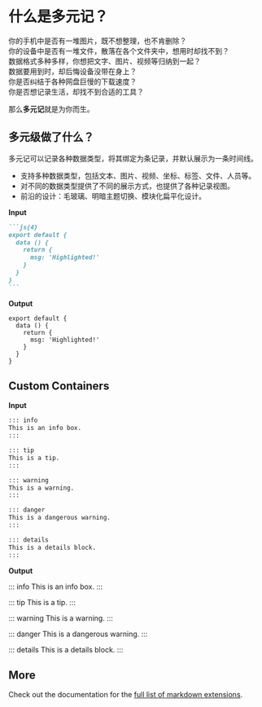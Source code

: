# 什么是多元记？

你的手机中是否有一堆图片，既不想整理，也不肯删除？  
你的设备中是否有一堆文件，散落在各个文件夹中，想用时却找不到？  
数据格式多种多样，你想把文字、图片、视频等归纳到一起？  
数据要用到时，却后悔设备没带在身上？  
你是否纠结于各种网盘巨慢的下载速度？  
你是否想记录生活，却找不到合适的工具？  

那么**多元记**就是为你而生。

## 多元级做了什么？

多元记可以记录各种数据类型，将其绑定为条记录，并默认展示为一条时间线。

- 支持多种数据类型，包括文本、图片、视频、坐标、标签、文件、人员等。
- 对不同的数据类型提供了不同的展示方式，也提供了各种记录视图。
- 前沿的设计：毛玻璃、明暗主题切换、模块化扁平化设计。


**Input**

````md
```js{4}
export default {
  data () {
    return {
      msg: 'Highlighted!'
    }
  }
}
```
````

**Output**

```js{4}
export default {
  data () {
    return {
      msg: 'Highlighted!'
    }
  }
}
```

## Custom Containers

**Input**

```md
::: info
This is an info box.
:::

::: tip
This is a tip.
:::

::: warning
This is a warning.
:::

::: danger
This is a dangerous warning.
:::

::: details
This is a details block.
:::
```

**Output**

::: info
This is an info box.
:::

::: tip
This is a tip.
:::

::: warning
This is a warning.
:::

::: danger
This is a dangerous warning.
:::

::: details
This is a details block.
:::

## More

Check out the documentation for the [full list of markdown extensions](https://vitepress.dev/guide/markdown).
